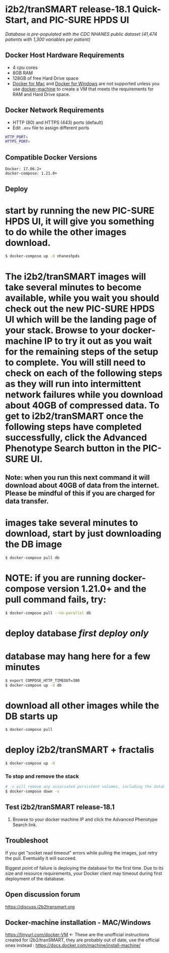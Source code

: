 # i2b2/tranSMART release-18.1 Quick-Start, and PIC-SURE HPDS UI

_Database is pre-populated with the CDC NHANES public dataset (41,474 patients with 1,300 variables per patient)_

## Docker Host Hardware Requirements

-   4 cpu cores
-   8GB RAM
-   128GB of free Hard Drive space
-   [Docker for Mac](https://docs.docker.com/docker-for-mac) and [Docker for Windows](https://docs.docker.com/docker-for-windows/) are not supported unless you use [docker-machine](https://docs.docker.com/machine/install-machine/) to create a VM that meets the requirements for RAM and Hard Drive space.

## Docker Network Requirements

-   HTTP (80) and HTTPS (443) ports (default)
-   Edit `.env` file to assign different ports

```bash
HTTP_PORT=
HTTPS_PORT=
```

## Compatible Docker Versions

    Docker: 17.06.2+
    docker-compose: 1.21.0+

## Deploy


# start by running the new PIC-SURE HPDS UI, it will give you something to do while the other images download.
```bash
$ docker-compose up -d nhaneshpds
```

# The i2b2/tranSMART images will take several minutes to become available, while you wait you should check out the new PIC-SURE HPDS UI which will be the landing page of your stack. Browse to your docker-machine IP to try it out as you wait for the remaining steps of the setup to complete. You will still need to check on each of the following steps as they will run into intermittent network failures while you download about 40GB of compressed data. To get to i2b2/tranSMART once the following steps have completed successfully, click the Advanced Phenotype Search button in the PIC-SURE UI.

## Note: when you run this next command it will download about 40GB of data from the internet. Please be mindful of this if you are charged for data transfer.

# images take several minutes to download, start by just downloading the DB image
```bash
$ docker-compose pull db
```

# NOTE: if you are running docker-compose version 1.21.0+ and the pull command fails, try:
```bash
$ docker-compose pull --no-parallel db
```

# deploy database *first deploy only*
# database may hang here for a few minutes
```bash
$ export COMPOSE_HTTP_TIMEOUT=300
$ docker-compose up -d db
```

# download all other images while the DB starts up
```bash
$ docker-compose pull
```

# deploy i2b2/tranSMART + fractalis
```bash
$ docker-compose up -d
```

### To stop and remove the stack

```bash
# -v will remove any associated persistent volumes, including the database, with the stack
$ docker-compose down -v
```

## Test i2b2/tranSMART release-18.1

1.  Browse to your docker machine IP and click the Advanced Phenotype Search link.

## Troubleshoot

If you get "socket read timeout" errors while pulling the images, just retry the pull. Eventually it will succeed.

Biggest point of failure is deploying the database for the first time. Due to its size and resource requirements, your Docker client may timeout during first deployment of the database.

## Open discussion forum
https://discuss.i2b2transmart.org

## Docker-machine installation - MAC/Windows
https://tinyurl.com/docker-VM <- These are the unofficial instructions created for i2b2/tranSMART, they are probably out of date, use the official ones instead : https://docs.docker.com/machine/install-machine/
